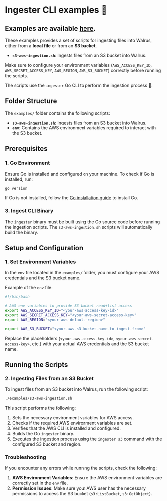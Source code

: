 # Ingester CLI examples 🚰

## Examples are available [here](https://github.com/ingester-xyz/cli/tree/feat/init-ingester-cli/examples).

These examples provides a set of scripts for ingesting files into Walrus, either from a **local file** or from an **S3 bucket**.

- **`s3-aws-ingestion.sh`**: Ingests files from an S3 bucket into Walrus.

Make sure to configure your environment variables (`AWS_ACCESS_KEY_ID`, `AWS_SECRET_ACCESS_KEY`, `AWS_REGION`, `AWS_S3_BUCKET`) correctly before running the scripts.

The scripts use the `ingester` Go CLI to perform the ingestion process 🚰.

## Folder Structure

The `examples/` folder contains the following scripts:

- **`s3-aws-ingestion.sh`**: Ingests files from an S3 bucket into Walrus.
- **`env`**: Contains the AWS environment variables required to interact with the S3 bucket.

## Prerequisites

### 1. **Go Environment**

Ensure Go is installed and configured on your machine. To check if Go is installed, run:

```bash
go version
```

If Go is not installed, follow the [Go installation guide](https://golang.org/doc/install) to install Go.

### 3. **Ingest CLI Binary**

The `ingester` binary must be built using the Go source code before running the ingestion scripts. The `s3-aws-ingestion.sh` scripts will automatically build the binary.

## Setup and Configuration

### 1. **Set Environment Variables**

In the `env` file located in the `examples/` folder, you must configure your AWS credentials and the S3 bucket name.

Example of the `env` file:

```bash
#!/bin/bash

# AWS env variables to provide S3 bucket read+list access
export AWS_ACCESS_KEY_ID="<your-aws-access-key-id>"
export AWS_SECRET_ACCESS_KEY="<your-aws-secret-access-key>"
export AWS_REGION="<your-aws-default-region>"

export AWS_S3_BUCKET="<your-aws-s3-bucket-name-to-ingest-from>"
```

Replace the placeholders (`<your-aws-access-key-id>`, `<your-aws-secret-access-key>`, etc.) with your actual AWS credentials and the S3 bucket name.

## Running the Scripts

### 2. **Ingesting Files from an S3 Bucket**

To ingest files from an S3 bucket into Walrus, run the following script:

```bash
./examples/s3-aws-ingestion.sh
```

This script performs the following:

1. Sets the necessary environment variables for AWS access.
2. Checks if the required AWS environment variables are set.
3. Verifies that the AWS CLI is installed and configured.
4. Builds the Go `ingester` binary.
5. Executes the ingestion process using the `ingester s3` command with the configured S3 bucket and region.

### Troubleshooting

If you encounter any errors while running the scripts, check the following:

1. **AWS Environment Variables**: Ensure the AWS environment variables are correctly set in the `env` file.
2. **Permission Issues**: Make sure your AWS user has the necessary permissions to access the S3 bucket (`s3:ListBucket`, `s3:GetObject`).

